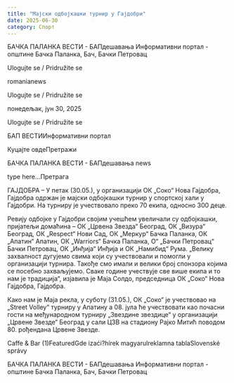 ```yaml
---
title: "Мајски одбојкашки турнир у Гајдобри"
date: 2025-06-30
category: Спорт
---
```


БАЧКА ПАЛАНКА ВЕСТИ - БАПдешавања Информативни портал - општине Бачка Паланка, Бач, Бачки Петровац

Ulogujte se / Pridružite se

romanianews

Ulogujte se / Pridružite se

понедељак, јун 30, 2025

Ulogujte se / Pridružite se

БАП ВЕСТИИнформативни портал

Куцајте овдеПретражи

БАЧКА ПАЛАНКА ВЕСТИ - БАПдешавања news

type here...Претрага

ГАЈДОБРА – У петак (30.05.), у организацији ОК „Соко“ Нова Гајдобра, Гајдобра одржан је мајски одбојкашки турнир у спортској хали у Гајдобри. На турниру је учествовало преко 70 екипа, односно 300 деце. 

Ревију одбојке у Гајдобри својим учешћем увеличали су одбојкашки, пријатељи домаћина – ОК „Црвена Звезда“ Београд, ОК „Визура“ Београд, ОК „Respect“ Нови Сад, ОК „Меркур“ Бачка Паланка, ОК „Апатин“ Апатин, ОК „Warriors“ Бачка Паланка, О“ „Бачки Петровац“ Бачки Петровац, ОК „Инђија“ Инђија и ОК „Намибид“ Рума.
„Велику захвалност дугујемо свима који су учествовали и помогли у организацији турнира. Такође смо имали и велики број спонзора којима се посебно захваљујемо. Сваке године учествује све више екипа и то нам је традиција“, изјавила је Маја Солдо, председница ОК „Соко“ Нова Гајдобра, Гајдобра.


Како нам је Маја рекла, у суботу (31.05.), ОК „Соко“ је учествовао на „Street Volley“ турниру у Апатину а 08. јула ће учествовати као почасни гости на међународном турниру „Звездине звездице“ у организацији „Црвене Звезде“ Београд у сали ЦЗВ на стадиону Рајко Митић поводом 80. рођендана Црвене Звезде.

Caffe & Bar (1)FeaturedGde izaći?hírek magyarulreklamna tablaSlovenské správy

БАЧКА ПАЛАНКА ВЕСТИ - БАПдешавања Информативни портал - општине Бачка Паланка, Бач, Бачки Петровац
